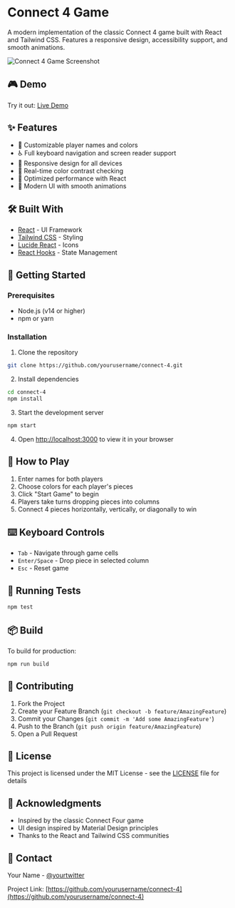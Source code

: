 # Connect 4 Game

A modern implementation of the classic Connect 4 game built with React and Tailwind CSS. Features a responsive design, accessibility support, and smooth animations.

![Connect 4 Game Screenshot](screenshot.png)

## 🎮 Demo

Try it out: [Live Demo](https://connect4-react-game.netlify.app)

## ✨ Features

- 🎨 Customizable player names and colors
- ♿ Full keyboard navigation and screen reader support
- 📱 Responsive design for all devices
- 🎯 Real-time color contrast checking
- 🚀 Optimized performance with React
- 💅 Modern UI with smooth animations

## 🛠️ Built With

- [React](https://reactjs.org/) - UI Framework
- [Tailwind CSS](https://tailwindcss.com/) - Styling
- [Lucide React](https://lucide.dev/) - Icons
- [React Hooks](https://reactjs.org/docs/hooks-intro.html) - State Management

## 🚀 Getting Started

### Prerequisites

- Node.js (v14 or higher)
- npm or yarn

### Installation

1. Clone the repository

```bash
git clone https://github.com/yourusername/connect-4.git
```

2. Install dependencies

```bash
cd connect-4
npm install
```

3. Start the development server

```bash
npm start
```

4. Open [http://localhost:3000](http://localhost:3000) to view it in your browser

## 🎯 How to Play

1. Enter names for both players
2. Choose colors for each player's pieces
3. Click "Start Game" to begin
4. Players take turns dropping pieces into columns
5. Connect 4 pieces horizontally, vertically, or diagonally to win

## ⌨️ Keyboard Controls

- `Tab` - Navigate through game cells
- `Enter/Space` - Drop piece in selected column
- `Esc` - Reset game

## 🧪 Running Tests

```bash
npm test
```

## 📦 Build

To build for production:

```bash
npm run build
```

## 🤝 Contributing

1. Fork the Project
2. Create your Feature Branch (`git checkout -b feature/AmazingFeature`)
3. Commit your Changes (`git commit -m 'Add some AmazingFeature'`)
4. Push to the Branch (`git push origin feature/AmazingFeature`)
5. Open a Pull Request

## 📝 License

This project is licensed under the MIT License - see the [LICENSE](LICENSE) file for details

## 👏 Acknowledgments

- Inspired by the classic Connect Four game
- UI design inspired by Material Design principles
- Thanks to the React and Tailwind CSS communities

## 📧 Contact

Your Name - [@yourtwitter](https://twitter.com/yourtwitter)

Project Link: [https://github.com/yourusername/connect-4](https://github.com/yourusername/connect-4)
